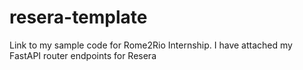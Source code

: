 # resera-template

Link to my sample code for Rome2Rio Internship. I have attached my FastAPI router endpoints for Resera
